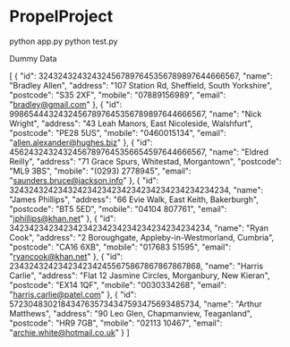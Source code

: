 # PropelProject


python app.py 
python test.py 

Dummy Data 

[
    {
        "id": 324324324324324567897645356789897644666567,
        "name": "Bradley Allen",
        "address": "107 Station Rd, Sheffield, South Yorkshire",
        "postcode": "S35 2XF",
        "mobile": "07889156989",
        "email": "bradley@gmail.com"
    },
    {
        "id": 99865444324324567897645356789897644666567,
        "name": "Nick Wright",
        "address": "43 Leah Manors, East Nicoleside, Walshfurt",
        "postcode": "PE28 5US",
        "mobile": "0460015134",
        "email": "allen.alexander@hughes.biz"
    },
    {
        "id": 45624324324324567897645356654597644666567,
        "name": "Eldred Reilly",
        "address": "71 Grace Spurs, Whitestad, Morgantown",
        "postcode": "ML9 3BS",
        "mobile": "(0293) 2778945",
        "email": "saunders.bruce@jackson.info"
    },
    {
        "id": 324324324234324234234234234234234234234234234,
        "name": "James Phillips",
        "address": "66 Evie Walk, East Keith, Bakerburgh",
        "postcode": "BT5 5ED",
        "mobile": "04104 807761",
        "email": "jphillips@khan.net"
    },
    {
        "id": 34234234234234234234234234234234234234234,
        "name": "Ryan Cook",
        "address": "2 Boroughgate, Appleby-in-Westmorland, Cumbria",
        "postcode": "CA16 6XB",
        "mobile": "017683 51595",
        "email": "ryancook@khan.net"
    },
    {
        "id": 2343243242342342342455675867867867867868,
        "name": "Harris Carlie",
        "address": "Flat 12 Jasmine Circles, Morganbury, New Kieran",
        "postcode": "EX14 1QF",
        "mobile": "0030334268",
        "email": "harris.carlie@patel.com"
    },
    {
        "id": 5723048302184347635734347593475693485734,
        "name": "Arthur Matthews",
        "address": "90 Leo Glen, Chapmanview, Teaganland",
        "postcode": "HR9 7GB",
        "mobile": "02113 10467",
        "email": "archie.white@hotmail.co.uk"
    }
]



